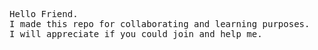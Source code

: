 <pre>
Hello Friend.
I made this repo for collaborating and learning purposes.
I will appreciate if you could join and help me.
</pre>
